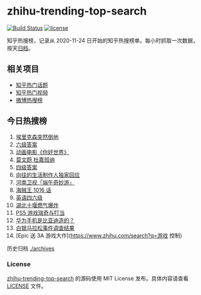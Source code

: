 # zhihu-trending-top-search

[![Build Status](https://github.com/justjavac/zhihu-trending-top-search/workflows/ci/badge.svg?branch=main)](https://github.com/justjavac/zhihu-trending-top-search/actions)
[![license](https://img.shields.io/github/license/justjavac/zhihu-trending-top-search)](https://github.com/justjavac/zhihu-trending-top-search/blob/main/LICENSE)

知乎热搜榜，记录从 2020-11-24 日开始的知乎热搜榜单。每小时抓取一次数据，按天[归档](./archives)。

## 相关项目

- [知乎热门话题](https://github.com/justjavac/zhihu-trending-hot-questions)
- [知乎热门视频](https://github.com/justjavac/zhihu-trending-hot-video)
- [微博热搜榜](https://github.com/justjavac/weibo-trending-hot-search)

## 今日热搜榜

<!-- BEGIN -->
<!-- 最后更新时间 Sun Jun 13 2021 15:09:07 GMT+0800 (China Standard Time) -->

1. [埃里克森突然倒地](https://www.zhihu.com/search?q=埃里克森)
2. [六级答案](https://www.zhihu.com/search?q=六级答案)
3. [动画电影《你好世界》](https://www.zhihu.com/search?q=你好世界)
4. [莫文蔚 杜嘉班纳](https://www.zhihu.com/search?q=莫文蔚)
5. [四级答案](https://www.zhihu.com/search?q=四级答案)
6. [向往的生活制作人独家回应](https://www.zhihu.com/search?q=向往的生活)
7. [河南卫视「端午奇妙游」](https://www.zhihu.com/search?q=端午奇妙游)
8. [海贼王 1016 话](https://www.zhihu.com/search?q=海贼王)
9. [英语四六级](https://www.zhihu.com/search?q=四六级)
10. [湖北十堰燃气爆炸](https://www.zhihu.com/search?q=十堰燃气爆炸)
11. [PS5 游戏瑞奇与叮当](https://www.zhihu.com/search?q=瑞奇与叮当)
12. [华为手机是比亚迪造的？](https://www.zhihu.com/search?q=华为手机)
13. [白银马拉松事件调查结果](https://www.zhihu.com/search?q=甘肃白银马拉松)
14. [Epic 送 3A 游戏大作](https://www.zhihu.com/search?q=游戏 控制)

<!-- END -->

历史归档 [./archives](./archives)

### License

[zhihu-trending-top-search](https://github.com/justjavac/zhihu-trending-top-search)
的源码使用 MIT License 发布。具体内容请查看 [LICENSE](./LICENSE) 文件。
